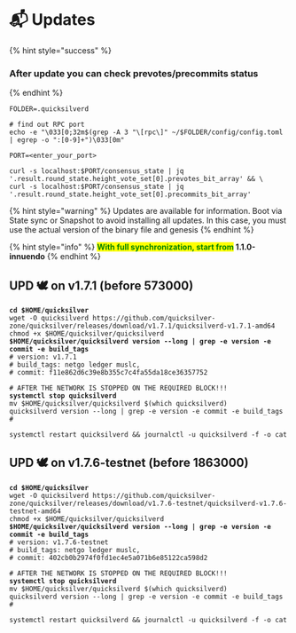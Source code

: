 # 📬 Updates



{% hint style="success" %}
### After update you can check prevotes/precommits status
{% endhint %}

```shell
FOLDER=.quicksilverd

# find out RPC port
echo -e "\033[0;32m$(grep -A 3 "\[rpc\]" ~/$FOLDER/config/config.toml | egrep -o ":[0-9]+")\033[0m"

PORT=<enter_your_port>

curl -s localhost:$PORT/consensus_state | jq '.result.round_state.height_vote_set[0].prevotes_bit_array' && \
curl -s localhost:$PORT/consensus_state | jq '.result.round_state.height_vote_set[0].precommits_bit_array'
```

{% hint style="warning" %}
Updates are available for information. Boot via State sync or Snapshot to avoid installing all updates. In this case, you must use the actual version of the binary file and genesis
{% endhint %}

{% hint style="info" %}
<mark style="color:green;">**With full synchronization, start from**</mark>**&#x20;1.1.0-innuendo**
{% endhint %}



## UPD 🕊 on  v1.7.1 (before **573000**)

<pre class="language-sh"><code class="lang-sh"><strong>cd $HOME/quicksilver
</strong>wget -O quicksilverd https://github.com/quicksilver-zone/quicksilver/releases/download/v1.7.1/quicksilverd-v1.7.1-amd64
chmod +x $HOME/quicksilver/quicksilverd
<strong>$HOME/quicksilver/quicksilverd version --long | grep -e version -e commit -e build_tags
</strong># version: v1.7.1
# build_tags: netgo ledger muslc,
# commit: f11e862d6c39e8b355c7c4fa55da18ce36357752

# AFTER THE NETWORK IS STOPPED ON THE REQUIRED BLOCK!!!
<strong>systemctl stop quicksilverd
</strong>mv $HOME/quicksilver/quicksilverd $(which quicksilverd)
quicksilverd version --long | grep -e version -e commit -e build_tags
#

systemctl restart quicksilverd &#x26;&#x26; journalctl -u quicksilverd -f -o cat
</code></pre>

## UPD 🕊 on  v1.7.6-testnet (before 1863000)

<pre class="language-sh"><code class="lang-sh"><strong>cd $HOME/quicksilver
</strong>wget -O quicksilverd https://github.com/quicksilver-zone/quicksilver/releases/download/v1.7.6-testnet/quicksilverd-v1.7.6-testnet-amd64
chmod +x $HOME/quicksilver/quicksilverd
<strong>$HOME/quicksilver/quicksilverd version --long | grep -e version -e commit -e build_tags
</strong># version: v1.7.6-testnet
# build_tags: netgo ledger muslc,
# commit: 402cb0b2974f0fd1ec4e5a071b6e85122ca598d2

# AFTER THE NETWORK IS STOPPED ON THE REQUIRED BLOCK!!!
<strong>systemctl stop quicksilverd
</strong>mv $HOME/quicksilver/quicksilverd $(which quicksilverd)
quicksilverd version --long | grep -e version -e commit -e build_tags
#

systemctl restart quicksilverd &#x26;&#x26; journalctl -u quicksilverd -f -o cat
</code></pre>
